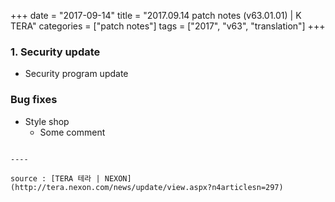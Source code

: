 +++
date = "2017-09-14"
title = "2017.09.14 patch notes (v63.01.01) | K TERA"
categories = ["patch notes"]
tags = ["2017", "v63", "translation"]
+++

### 1. Security update
- Security program update

### Bug fixes
- Style shop
  - Some comment
```

----

source : [TERA 테라 | NEXON](http://tera.nexon.com/news/update/view.aspx?n4articlesn=297)
